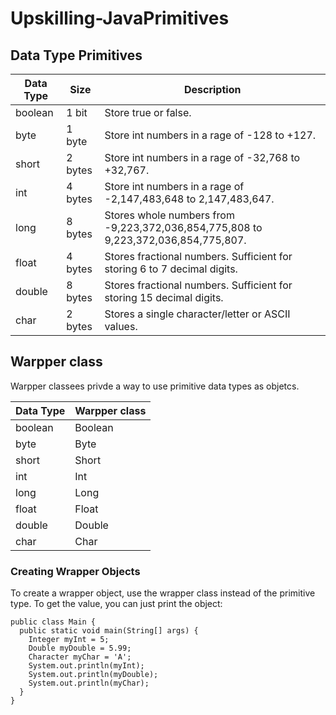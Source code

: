 # Upskilling-JavaPrimitives

## Data Type Primitives

| Data Type| Size	| Description |
| --- | --- | --- |
| boolean | 1 bit | Store true or false. |
| byte | 1 byte | Store int numbers in a rage of -128 to +127. |
| short | 2 bytes | Store int numbers in a rage of -32,768 to +32,767. |
| int | 4 bytes | Store int numbers in a rage of -2,147,483,648 to 2,147,483,647. |
| long | 8 bytes | Stores whole numbers from -9,223,372,036,854,775,808 to 9,223,372,036,854,775,807. |
| float | 4 bytes | Stores fractional numbers. Sufficient for storing 6 to 7 decimal digits. |
| double | 8 bytes | Stores fractional numbers. Sufficient for storing 15 decimal digits. |
| char | 2 bytes | Stores a single character/letter or ASCII values. |

## Warpper class

Warpper classees privde a way to use primitive data types as objetcs.

| Data Type| Warpper class |
| --- | --- | 
| boolean | Boolean | 
| byte | Byte |
| short | Short | 
| int | Int | 
| long | Long | 
| float | Float | 
| double | Double | 
| char | Char | 

### Creating Wrapper Objects


To create a wrapper object, use the wrapper class instead of the primitive type. To get the value, you can just print the object:
```
public class Main {
  public static void main(String[] args) {
    Integer myInt = 5;
    Double myDouble = 5.99;
    Character myChar = 'A';
    System.out.println(myInt);
    System.out.println(myDouble);
    System.out.println(myChar);
  }
}

```
